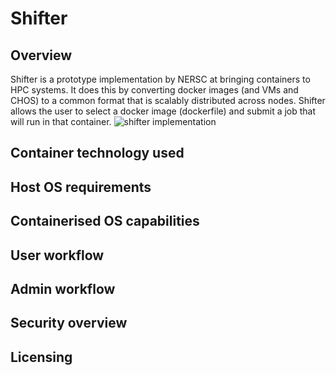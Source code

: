 # Shifter
## Overview
Shifter is a prototype implementation by NERSC at bringing containers to HPC systems.  It does this by converting docker images (and VMs and CHOS) to a common format that is scalably distributed across nodes.  Shifter allows the user to select a docker image (dockerfile) and submit a job that will run in that container.
![shifter implementation][shifter.png]

## Container technology used
## Host OS requirements
## Containerised OS capabilities
## User workflow
## Admin workflow
## Security overview
## Licensing



[shifter.png]:https://www.nersc.gov/assets/_resampled/ResizedImage600453-shifterDiagram.png
